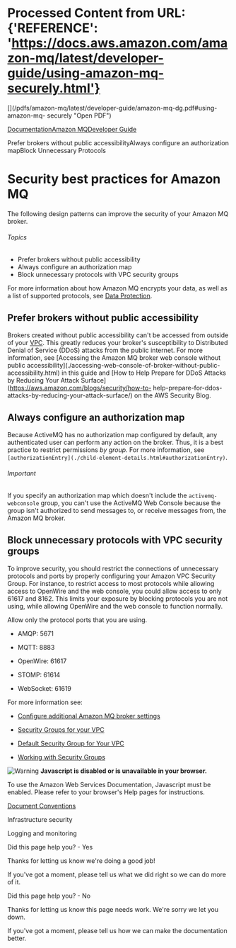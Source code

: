 # Processed Content from URL: {'REFERENCE': 'https://docs.aws.amazon.com/amazon-mq/latest/developer-guide/using-amazon-mq-securely.html'}

[](/pdfs/amazon-mq/latest/developer-guide/amazon-mq-dg.pdf#using-amazon-mq-
securely "Open PDF")

[Documentation](/index.html)[Amazon MQ](/amazon-mq/index.html)[Developer
Guide](welcome.html)

Prefer brokers without public accessibilityAlways configure an authorization
mapBlock Unnecessary Protocols

# Security best practices for Amazon MQ

The following design patterns can improve the security of your Amazon MQ
broker.

###### Topics

  * Prefer brokers without public accessibility
  * Always configure an authorization map
  * Block unnecessary protocols with VPC security groups

For more information about how Amazon MQ encrypts your data, as well as a list
of supported protocols, see [Data Protection](./data-protection.html).

## Prefer brokers without public accessibility

Brokers created without public accessibility can't be accessed from outside of
your
[VPC](https://docs.aws.amazon.com/vpc/latest/userguide/VPC_Introduction.html).
This greatly reduces your broker's susceptibility to Distributed Denial of
Service (DDoS) attacks from the public internet. For more information, see
[Accessing the Amazon MQ broker web console without public
accessibility](./accessing-web-console-of-broker-without-public-
accessibility.html) in this guide and [How to Help Prepare for DDoS Attacks by
Reducing Your Attack Surface](https://aws.amazon.com/blogs/security/how-to-
help-prepare-for-ddos-attacks-by-reducing-your-attack-surface/) on the AWS
Security Blog.

## Always configure an authorization map

Because ActiveMQ has no authorization map configured by default, any
authenticated user can perform any action on the broker. Thus, it is a best
practice to restrict permissions _by group_. For more information, see
`[authorizationEntry](./child-element-details.html#authorizationEntry)`.

###### Important

If you specify an authorization map which doesn't include the `activemq-
webconsole` group, you can't use the ActiveMQ Web Console because the group
isn't authorized to send messages to, or receive messages from, the Amazon MQ
broker.

## Block unnecessary protocols with VPC security groups

To improve security, you should restrict the connections of unnecessary
protocols and ports by properly configuring your Amazon VPC Security Group.
For instance, to restrict access to most protocols while allowing access to
OpenWire and the web console, you could allow access to only 61617 and 8162.
This limits your exposure by blocking protocols you are not using, while
allowing OpenWire and the web console to function normally.

Allow only the protocol ports that you are using.

  * AMQP: 5671

  * MQTT: 8883

  * OpenWire: 61617

  * STOMP: 61614

  * WebSocket: 61619

For more information see:

  * [ Configure additional Amazon MQ broker settings](./configure-advanced-broker-settings-console.html)

  * [Security Groups for your VPC](https://docs.aws.amazon.com/vpc/latest/userguide/VPC_SecurityGroups.html)

  * [Default Security Group for Your VPC](https://docs.aws.amazon.com/vpc/latest/userguide/VPC_SecurityGroups.html#DefaultSecurityGroup)

  * [Working with Security Groups](https://docs.aws.amazon.com/vpc/latest/userguide/VPC_SecurityGroups.html#WorkingWithSecurityGroups)

![Warning](https://d1ge0kk1l5kms0.cloudfront.net/images/G/01/webservices/console/warning.png)
**Javascript is disabled or is unavailable in your browser.**

To use the Amazon Web Services Documentation, Javascript must be enabled.
Please refer to your browser's Help pages for instructions.

[Document Conventions](/general/latest/gr/docconventions.html)

Infrastructure security

Logging and monitoring

Did this page help you? - Yes

Thanks for letting us know we're doing a good job!

If you've got a moment, please tell us what we did right so we can do more of
it.

Did this page help you? - No

Thanks for letting us know this page needs work. We're sorry we let you down.

If you've got a moment, please tell us how we can make the documentation
better.


